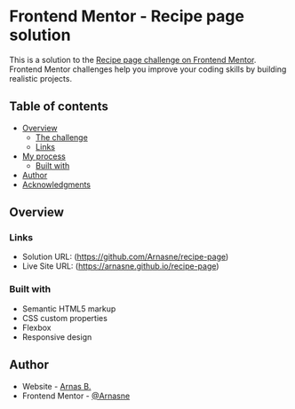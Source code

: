 # Frontend Mentor - Recipe page solution

This is a solution to the [Recipe page challenge on Frontend Mentor](https://www.frontendmentor.io/challenges/recipe-page-KiTsR8QQKm). Frontend Mentor challenges help you improve your coding skills by building realistic projects.

## Table of contents

- [Overview](#overview)
  - [The challenge](#the-challenge)
  - [Links](#links)
- [My process](#my-process)
  - [Built with](#built-with)
- [Author](#author)
- [Acknowledgments](#acknowledgments)

## Overview

### Links

- Solution URL: (https://github.com/Arnasne/recipe-page)
- Live Site URL: (https://arnasne.github.io/recipe-page)

### Built with

- Semantic HTML5 markup
- CSS custom properties
- Flexbox
- Responsive design

## Author

- Website - [Arnas B.](https://arnasne.github.io/)
- Frontend Mentor - [@Arnasne](https://www.frontendmentor.io/profile/yourusername)
